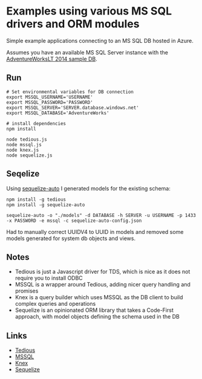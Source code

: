 # Examples using various MS SQL drivers and ORM modules

Simple example applications connecting to an MS SQL DB hosted in Azure.

Assumes you have an available MS SQL Server instance with the [AdventureWorksLT 2014 sample DB](http://msftdbprodsamples.codeplex.com/releases/).

## Run

```
# Set environmental variables for DB connection
export MSSQL_USERNAME='USERNAME'
export MSSQL_PASSWORD='PASSWORD'
export MSSQL_SERVER='SERVER.database.windows.net'
export MSSQL_DATABASE='AdventureWorks'

# install dependencies
npm install

node tedious.js
node mssql.js
node knex.js
node sequelize.js
```

## Seqelize

Using [sequelize-auto](https://github.com/sequelize/sequelize-auto) I generated models for the existing schema:

```
npm install -g tedious
npm install -g sequelize-auto

sequelize-auto -o "./models" -d DATABASE -h SERVER -u USERNAME -p 1433 -x PASSWORD -e mssql -c sequelize-auto-config.json
```

Had to manually correct UUIDV4 to UUID in models and removed some models generated for system db objects and views.

## Notes

* Tedious is just a Javascript driver for TDS, which is nice as it does not require you to install ODBC
* MSSQL is a wrapper around Tedious, adding nicer query handling and promises
* Knex is a query builder which uses MSSQL as the DB client to build complex queries and operations
* Sequelize is an opinionated ORM library that takes a Code-First approach, with model objects defining the schema used in the DB

## Links

* [Tedious](https://www.npmjs.com/package/tedious)
* [MSSQL](https://www.npmjs.com/package/mssql)
* [Knex](http://knexjs.org)
* [Sequelize](http://docs.sequelizejs.com/en/latest/)